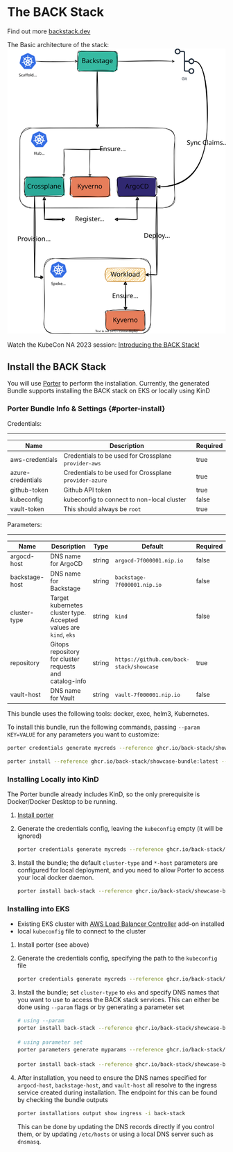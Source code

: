 # The BACK Stack

Find out more [backstack.dev](https://backstack.dev)

The Basic architecture of the stack:
![architecture diagram](./imgs/arch.svg)

Watch the KubeCon NA 2023 session: [Introducing the BACK Stack!](https://youtu.be/SMlR12uwMLs)

## Install the BACK Stack

<!-- In order to try out the BACK Stack locally you can follow these steps

### Prerequisites

For a local install, you need Docker and Kind pre-installed.

### Getting started

Fork and clone the `showcase` repository

```sh
git clone git@github.com:back-stack/showcase.git
```

#### Setup Variables

-  [Create a personal access token](https://docs.github.com/en/authentication/keeping-your-account-and-data-secure/managing-your-personal-access-tokens#creating-a-personal-access-token-classic)
-  Configure `./.env` with your personal access token, the repository url, the vault token, your [provider-azure credentials](https://marketplace.upbound.io/providers/upbound/provider-family-azure/v0.38.2/docs/configuration), and your [provider-aws credentials](https://marketplace.upbound.io/providers/upbound/provider-family-aws/v0.43.1/docs/configuration)

```sh
$ cat << EOF > .env
GITHUB_TOKEN=<personal access token>
REPOSITORY=https://github.com/<path to forked repo>
VAULT_TOKEN=root # this is the default for 'dev' mode
AZURE_CREDENTIALS='{"clientId": "xxx","clientSecret": "xxx","subscriptionId": "xxx","tenantId": "xxx","activeDirectoryEndpointUrl": "https://login.microsoftonline.com","resourceManagerEndpointUrl": "https://management.azure.com/","activeDirectoryGraphResourceId": "https://graph.windows.net/","sqlManagementEndpointUrl": "https://management.core.windows.net:8443/","galleryEndpointUrl": "https://gallery.azure.com/","managementEndpointUrl": "https://management.core.windows.net/"}'
AWS_ACCESS_KEY_ID="xxx"
AWS_SECRET_ACCESS_KEY="xxx"
AWS_SESSION_TOKEN="xxx"
EOF
```

#### Run Installer

```sh
./local-install.sh
``` -->

You will use [Porter][getporter] to perform the installation. Currently, the generated Bundle supports installing the BACK stack on EKS or locally using KinD

### Porter Bundle Info & Settings {#porter-install}

Credentials:

---

| Name              | Description                                            | Required |
|-------------------|--------------------------------------------------------|----------|
| aws-credentials   | Credentials to be used for Crossplane `provider-aws`   | true     |
| azure-credentials | Credentials to be used for Crossplane `provider-azure` | true     |
| github-token      | Github API token                                       | true     |
| kubeconfig        | kubeconfig to connect to non-local cluster             | false    |
| vault-token       | This should always be `root`                           | true     |

Parameters:

---

| Name           | Description                                                       | Type   | Default                                  | Required |
|----------------|-------------------------------------------------------------------|--------|------------------------------------------|----------|
| argocd-host    | DNS name for ArgoCD                                               | string | `argocd-7f000001.nip.io`                 | false    |
| backstage-host | DNS name for Backstage                                            | string | `backstage-7f000001.nip.io`              | false    |
| cluster-type   | Target kubernetes cluster type. Accepted values are `kind`, `eks` | string | `kind`                                   | false    |
| repository     | Gitops repository for cluster requests and catalog-info           | string | `https://github.com/back-stack/showcase` | true     |
| vault-host     | DNS name for Vault                                                | string | `vault-7f000001.nip.io`                  | false    |

This bundle uses the following tools: docker, exec, helm3, Kubernetes.

To install this bundle, run the following commands, passing `--param KEY=VALUE` for any parameters you want to customize:

```sh
porter credentials generate mycreds --reference ghcr.io/back-stack/showcase-bundle:latest
```

```sh
porter install --reference ghcr.io/back-stack/showcase-bundle:latest --credential-set mycreds --param repository=https://github.com/USER/REPO
```

### Installing Locally into KinD

The Porter bundle already includes KinD, so the only prerequisite is Docker/Docker Desktop to be running.

1.  [Install porter](#porter-install)
2.  Generate the credentials config, leaving the `kubeconfig` empty (it will be ignored)

    ```sh
    porter credentials generate mycreds --reference ghcr.io/back-stack/showcase-bundle:latest
    ```

3.  Install the bundle; the default `cluster-type` and `*-host` parameters are configured for local deployment, and you need to allow Porter to access your local docker daemon.

    ```sh
    porter install back-stack --reference ghcr.io/back-stack/showcase-bundle:latest --credential-set mycreds --param repository=repository=https://github.com/USER/REPO --allow-docker-host-access
    ```

### Installing into EKS

-  Existing EKS cluster with [AWS Load Balancer Controller][alb-controller] add-on installed
-  local `kubeconfig` file to connect to the cluster

1.  Install porter (see above)
2.  Generate the credentials config, specifying the path to the `kubeconfig` file

    ```sh
    porter credentials generate mycreds --reference ghcr.io/back-stack/showcase-bundle:latest
    ```

3.  Install the bundle; set `cluster-type` to `eks` and specify DNS names that you want to use to access the BACK stack services. This can either be done using `--param` flags or by generating a parameter set

    ```sh
    # using --param
    porter install back-stack --reference ghcr.io/back-stack/showcase-bundle:latest --credential-set mycreds --param repository=repository=https://github.com/USER/REPO --param cluster-type=eks --param argocd-host=ARGOCD_DNS_NAME --param backstage-host=BACKSTAGE_DNS_NAME --param vault-host=VAULT_DNS_NAME

    # using parameter set
    porter parameters generate myparams --reference ghcr.io/back-stack/showcase-bundle:latest

    porter install back-stack --reference ghcr.io/back-stack/showcase-bundle:latest --credential-set mycreds --parameter-set myparams
    ```

4.  After installation, you need to ensure the DNS names specified for `argocd-host`, `backstage-host`, and `vault-host` all resolve to the ingress service created during installation. The endpoint for this can be found by checking the bundle outputs

    ```sh
    porter installations output show ingress -i back-stack
    ```

    This can be done by updating the DNS records directly if you control them, or by updating `/etc/hosts` or using a local DNS server such as `dnsmasq`.

[getporter]: https://getporter.org
[alb-controller]: https://docs.aws.amazon.com/eks/latest/userguide/aws-load-balancer-controller.html
